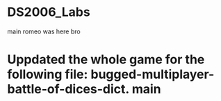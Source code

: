 # DS2006_Labs
main
romeo was here bro
# Uppdated the whole game for the following file: bugged-multiplayer-battle-of-dices-dict. main
